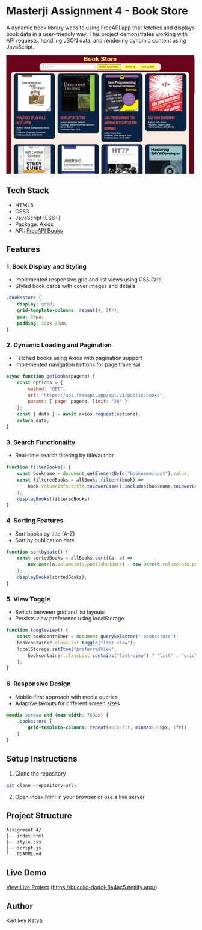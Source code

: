 # Masterji Assignment 4 - Book Store

A dynamic book library website using FreeAPI.app that fetches and displays book data in a user-friendly way. This project demonstrates working with API requests, handling JSON data, and rendering dynamic content using JavaScript.

![Book Store Preview](image.png)

## Tech Stack

- HTML5
- CSS3
- JavaScript (ES6+)
- Package: Axios
- API: [FreeAPI Books](https://api.freeapi.app/api/v1/public/books)

## Features

### 1. Book Display and Styling
- Implemented responsive grid and list views using CSS Grid
- Styled book cards with cover images and details
```css
.booksstore {
    display: grid;
    grid-template-columns: repeat(4, 1fr);
    gap: 20px;
    padding: 10px 20px;
}
```

### 2. Dynamic Loading and Pagination
- Fetched books using Axios with pagination support
- Implemented navigation buttons for page traversal
```javascript
async function getBooks(pageno) {
    const options = {
        method: "GET",
        url: "https://api.freeapi.app/api/v1/public/books",
        params: { page: pageno, limit: "20" }
    };
    const { data } = await axios.request(options);
    return data;
}
```

### 3. Search Functionality
- Real-time search filtering by title/author
```javascript
function filterBooks() {
    const bookname = document.getElementById("booknameinput").value;
    const filteredBooks = allBooks.filter((book) =>
        book.volumeInfo.title.toLowerCase().includes(bookname.toLowerCase())
    );
    displayBooks(filteredBooks);
}
```

### 4. Sorting Features
- Sort books by title (A-Z)
- Sort by publication date
```javascript
function sortbydate() {
    const sortedBooks = allBooks.sort((a, b) =>
        new Date(a.volumeInfo.publishedDate) - new Date(b.volumeInfo.publishedDate)
    );
    displayBooks(sortedBooks);
}
```

### 5. View Toggle
- Switch between grid and list layouts
- Persists view preference using localStorage
```javascript
function toogleview() {
    const bookcontainer = document.querySelector(".booksstore");
    bookcontainer.classList.toggle("list-view");
    localStorage.setItem("preferredView", 
        bookcontainer.classList.contains("list-view") ? "list" : "grid"
    );
}
```

### 6. Responsive Design
- Mobile-first approach with media queries
- Adaptive layouts for different screen sizes
```css
@media screen and (max-width: 768px) {
    .booksstore {
        grid-template-columns: repeat(auto-fit, minmax(200px, 1fr));
    }
}
```

## Setup Instructions

1. Clone the repository
```bash
git clone <repository-url>
```

2. Open index.html in your browser or use a live server

## Project Structure

```
Assignment 4/
├── index.html
├── style.css
├── script.js
└── README.md
```

## Live Demo
[View Live Project](#) (https://bucolic-dodol-8a4ac5.netlify.app/)


## Author
Kartikey Katyal